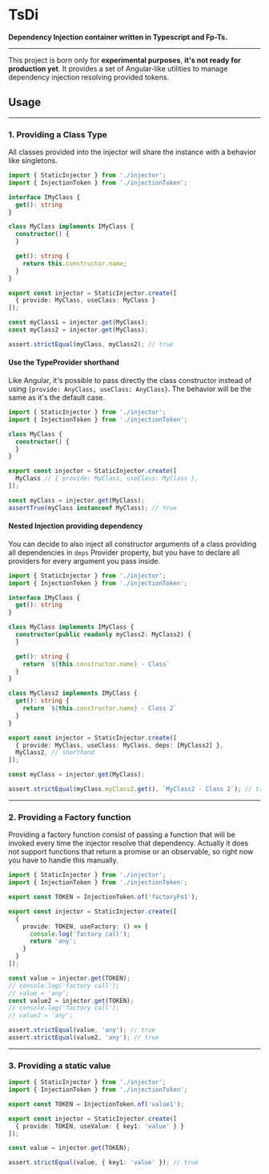 # TsDi

**Dependency Injection container written in Typescript and Fp-Ts.**

--- 

This project is born only for **experimental purposes**, **it's not ready for production yet**. It provides a set of
Angular-like utilities to manage dependency injection resolving provided tokens.

[comment]: <> (## Table of contents)

[comment]: <> (1. [Usage]&#40;#usage&#41;)

## Usage

---

### 1. Providing a Class Type

All classes provided into the injector will share the instance with a behavior like singletons.

```ts
import { StaticInjector } from './injector';
import { InjectionToken } from './injectionToken';

interface IMyClass {
  get(): string
}

class MyClass implements IMyClass {
  constructor() {
  }

  get(): string {
    return this.constructor.name;
  }
}

export const injector = StaticInjector.create([
  { provide: MyClass, useClass: MyClass }
]);

const myClass1 = injector.get(MyClass);
const myClass2 = injector.get(MyClass);

assert.strictEqual(myClass, myClass2); // true
```

#### Use the TypeProvider shorthand
Like Angular, it's possible to pass directly the class constructor instead of using `{provide: AnyClass, useClass: AnyClass}`.
The behavior will be the same as it's the default case.

```ts
import { StaticInjector } from './injector';
import { InjectionToken } from './injectionToken';

class MyClass {
  constructor() {
  }
}

export const injector = StaticInjector.create([
  MyClass // { provide: MyClass, useClass: MyClass },
]);

const myClass = injector.get(MyClass);
assertTrue(myClass instanceof MyClass); // true
````

#### Nested Injection providing dependency

You can decide to also inject all constructor arguments of a class providing all dependencies in
`deps` Provider property, but you have to declare all providers for every argument you pass inside.

```ts
import { StaticInjector } from './injector';
import { InjectionToken } from './injectionToken';

interface IMyClass {
  get(): string
}

class MyClass implements IMyClass {
  constructor(public readonly myClass2: MyClass2) {
  }

  get(): string {
    return `${this.constructor.name} - Class`
  }
}

class MyClass2 implements IMyClass {
  get(): string {
    return `${this.constructor.name} - Class 2`
  }
}

export const injector = StaticInjector.create([
  { provide: MyClass, useClass: MyClass, deps: [MyClass2] },
  MyClass2, // shorthand
]);

const myClass = injector.get(MyClass);

assert.strictEqual(myClass.myClass2.get(), `MyClass2 - Class 2`); // true
```

---

### 2. Providing a Factory function

Providing a factory function consist of passing a function that will be invoked every time the injector resolve that
dependency. Actually it does not support functions that return a promise or an observable, so right now you have to
handle this manually.

```ts
import { StaticInjector } from './injector';
import { InjectionToken } from './injectionToken';

export const TOKEN = InjectionToken.of('factoryFn1');

export const injector = StaticInjector.create([
  {
    provide: TOKEN, useFactory: () => {
      console.log('factory call');
      return 'any';
    }
  }
]);

const value = injector.get(TOKEN);
// console.log('factory call');
// value = 'any';
const value2 = injector.get(TOKEN);
// console.log('factory call');
// value2 = 'any';

assert.strictEqual(value, 'any'); // true
assert.strictEqual(value2, 'any'); // true
```

---

### 3. Providing a static value

```ts
import { StaticInjector } from './injector';
import { InjectionToken } from './injectionToken';

export const TOKEN = InjectionToken.of('value1');

export const injector = StaticInjector.create([
  { provide: TOKEN, useValue: { key1: 'value' } }
]);

const value = injector.get(TOKEN);

assert.strictEqual(value, { key1: 'value' }); // true
```
